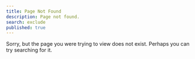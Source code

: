 ```yaml
---
title: Page Not Found
description: Page not found.
search: exclude
published: true
---
```


  

Sorry, but the page you were trying to view does not exist. Perhaps you can try searching for it. 
